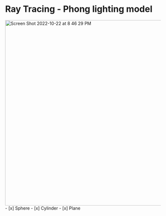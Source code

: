 # Ray Tracing - Phong lighting model
<img width="600" alt="Screen Shot 2022-10-22 at 8 46 29 PM" src="https://user-images.githubusercontent.com/54932132/197337332-7181a61c-a3f6-491c-8d00-2e039ea24e39.png">
- [x] Sphere
- [x] Cylinder
- [x] Plane
